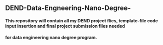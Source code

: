 ##  DEND-Data-Engneering-Nano-Degree-
#### This repository will contain all my DEND project flies, template-file code input insertion and final project submission files needed 
#### for data engineering nano degree program.
